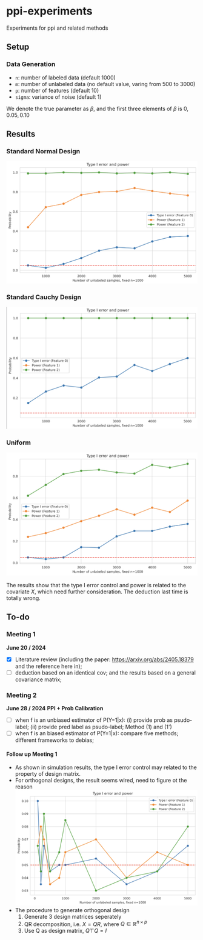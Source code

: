 # ppi-experiments
Experiments for ppi and related methods

## Setup

### Data Generation

- `n`: number of labeled data (default 1000)
- `m`: number of unlabeled data (no default value, varing from 500 to 3000)
- `p`: number of features (default 10)
- `sigma`: variance of noise (default 1)

We denote the true parameter as $\beta$, and the first three elements of $\beta$ is $0, 0.05, 0.10$

## Results
### Standard Normal Design
![alt text](results/normal.png)

### Standard Cauchy Design
![](results/cauchy.png)

### Uniform
![](results/unif.png)


The results show that the type I error control and power is related to the covariate $X$, which need further consideration. The deduction last time is totally wrong.

## To-do

### Meeting 1
**June 20 / 2024**

- [x] Literature review (including the paper: https://arxiv.org/abs/2405.18379 and the reference here in);
- [ ] deduction based on an identical cov; and the results based on a general covariance matrix;

### Meeting 2
**June 28 / 2024**
**PPI + Prob Calibration**
- [ ] when f is an unbiased estimator of P(Y=1|x): (i) provide prob as psudo-label; (ii) provide pred label as psudo-label; Method (1) and (1')
- [ ] when f is an biased estimator of P(Y=1|x): compare five methods; different frameworks to debias;
#### Follow up Meeting 1

- As shown in simulation results, the type I error control may related to the property of design matrix.
- For orthogonal designs, the result seems wired, need to figure ot the reason 
![](/results/orth.png)
- The procedure to generate orthogonal design 
    1. Generate 3 design matrices seperately
    2. QR decomposition, i.e. $X = QR$, where $Q\in\mathbb{R}^{n\times p}$
    3. Use Q as design matrix, $Q\top Q = I$    